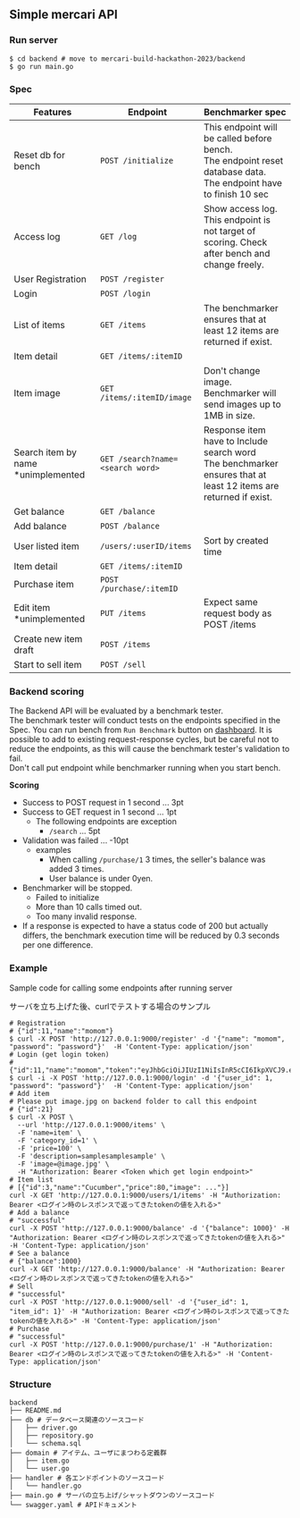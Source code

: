 ## Simple mercari API

### Run server

```shell
$ cd backend # move to mercari-build-hackathon-2023/backend
$ go run main.go
```


### Spec

| Features                           | Endpoint                         | Benchmarker spec                                                                                                        |
|------------------------------------|----------------------------------|-------------------------------------------------------------------------------------------------------------------------|
| Reset db for bench                 | `POST /initialize`               | This endpoint will be called before bench. <br>The endpoint reset database data. <br>The endpoint have to finish 10 sec |
| Access log                         | `GET /log`                       | Show access log. This endpoint is not target of scoring. Check after bench and change freely.                           |
| User Registration                  | `POST /register`                 |                                                                                                                         |
| Login                              | `POST /login`                    |                                                                                                                         |
| List of items                      | `GET /items`                     | The benchmarker ensures that at least 12 items are returned if exist.                                                   |
| Item detail                        | `GET /items/:itemID`             |                                                                                                                         |
| Item image                         | `GET /items/:itemID/image`       | Don't change image. Benchmarker will send images up to 1MB in size.                                                     |
| Search item by name *unimplemented | `GET /search?name=<search word>` | Response item have to Include search word <br>The benchmarker ensures that at least 12 items are returned if exist.     |
| Get balance                        | `GET /balance`                   |                                                                                                                         |
| Add balance                        | `POST /balance`                  |                                                                                                                         |
| User listed item                   | `/users/:userID/items`           | Sort by created time                                                                                                    |
| Item detail                        | `GET /items/:itemID`             |                                                                                                                         |
| Purchase item                      | `POST /purchase/:itemID`         |                                                                                                                         |
| Edit item *unimplemented           | `PUT /items `                    | Expect same request body as POST /items                                                                                 |
| Create new item draft              | `POST /items`                    |                                                                                                                         |
| Start to sell item                 | `POST /sell`                     |                                                                                                                         |


### Backend scoring
The Backend API will be evaluated by a benchmark tester.  
The benchmark tester will conduct tests on the endpoints specified in the Spec.
You can run bench from `Run Benchmark` button on [dashboard](https://mercari-build-hackathon-2023-front-d3sqdyhc4a-uc.a.run.app/).
It is possible to add to existing request-response cycles, but be careful not to reduce the endpoints, as this will cause the benchmark tester's validation to fail.  
Don't call put endpoint while benchmarker running when you start bench.

**Scoring**

* Success to POST request in 1 second ... 3pt
* Success to GET request in 1 second ... 1pt
  * The following endpoints are exception
    * `/search` ... 5pt
* Validation was failed ... -10pt
    * examples
        * When calling `/purchase/1` 3 times, the seller's balance was added 3 times.
        * User balance is under 0yen.
* Benchmarker will be stopped.
    * Failed to initialize
    * More than 10 calls timed out.
    * Too many invalid response.
* If a response is expected to have a status code of 200 but actually differs, the benchmark execution time will be reduced by 0.3 seconds per one difference.

### Example
Sample code for calling some endpoints after running server

サーバを立ち上げた後、curlでテストする場合のサンプル

```shell
# Registration
# {"id":11,"name":"momom"}
$ curl -X POST 'http://127.0.0.1:9000/register' -d '{"name": "momom", "password": "password"}'  -H 'Content-Type: application/json'
# Login (get login token)
# {"id":11,"name":"momom","token":"eyJhbGciOiJIUzI1NiIsInR5cCI6IkpXVCJ9.eyJ1c2VyX2lkIjoxMSwiZXhwIjoxNjg0NTgxNjU3fQ.7YGvgOsKI1EIr8a9yw0Ny6GRmmUJjrAkjjypdpj74qw"}
$ curl -i -X POST 'http://127.0.0.1:9000/login' -d '{"user_id": 1, "password": "password"}'  -H 'Content-Type: application/json'
# Add item
# Please put image.jpg on backend folder to call this endpoint 
# {"id":21}
$ curl -X POST \
  --url 'http://127.0.0.1:9000/items' \
  -F 'name=item' \
  -F 'category_id=1' \
  -F 'price=100' \
  -F 'description=samplesamplesample' \
  -F 'image=@image.jpg' \
  -H "Authorization: Bearer <Token which get login endpoint>"
# Item list
# [{"id":3,"name":"Cucumber","price":80,"image": ..."}]
curl -X GET 'http://127.0.0.1:9000/users/1/items' -H "Authorization: Bearer <ログイン時のレスポンスで返ってきたtokenの値を入れる>"
# Add a balance 
# "successful"
curl -X POST 'http://127.0.0.1:9000/balance' -d '{"balance": 1000}' -H "Authorization: Bearer <ログイン時のレスポンスで返ってきたtokenの値を入れる>" -H 'Content-Type: application/json'
# See a balance
# {"balance":1000}
curl -X GET 'http://127.0.0.1:9000/balance' -H "Authorization: Bearer <ログイン時のレスポンスで返ってきたtokenの値を入れる>"
# Sell
# "successful"
curl -X POST 'http://127.0.0.1:9000/sell' -d '{"user_id": 1, "item_id": 1}' -H "Authorization: Bearer <ログイン時のレスポンスで返ってきたtokenの値を入れる>" -H 'Content-Type: application/json'
# Purchase
# "successful"
curl -X POST 'http://127.0.0.1:9000/purchase/1' -H "Authorization: Bearer <ログイン時のレスポンスで返ってきたtokenの値を入れる>" -H 'Content-Type: application/json'
```

###  Structure

```
backend
├── README.md
├── db # データベース関連のソースコード
│   ├── driver.go
│   ├── repository.go
│   └── schema.sql
├── domain # アイテム、ユーザにまつわる定義群
│   ├── item.go
│   └── user.go
├── handler # 各エンドポイントのソースコード
│   └── handler.go
├── main.go # サーバの立ち上げ/シャットダウンのソースコード
└── swagger.yaml # APIドキュメント
```
